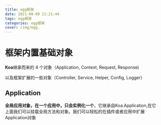 ```yaml
---
title: egg框架
date: 2021-08-09 21:21:44
tags: egg框架
categories: egg框架
cover: /img/egg.
---
```


# 框架内置基础对象

**Koa**继承而来的 4 个对象（Application, Context, Request, Response) 

以及框架扩展的一些对象（Controller, Service, Helper, Config, Logger）

## Application

**全局应用对象，在一个应用中，只会实例化一个**，它继承自Koa.Application,在它上面我们可以挂载全局方法和对象。我们可以轻松的在插件或者应用中扩展Application对象
